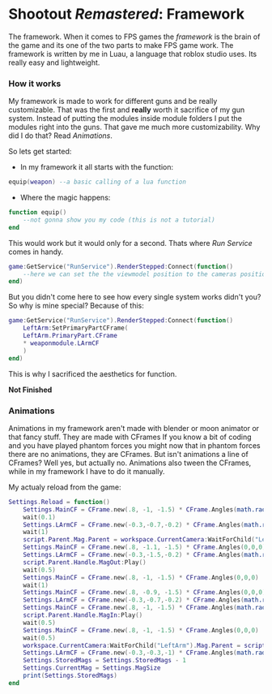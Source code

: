 # Shootout _Remastered_: Framework
The framework. When it comes to FPS games the _framework_ is the brain of the game and its one of the two parts to make FPS game work.
The framework is written by me in Luau, a language that roblox studio uses. Its really easy and lightweight.
### How it works
My framework is made to work for different guns and be really customizable. That was the first and **really** worth it sacrifice of my gun system. Instead of putting the modules
inside module folders I put the modules right into the guns. That gave me much more customizability. Why did I do that? Read _Animations_.

So lets get started:
- In my framework it all starts with the function:
```lua
equip(weapon) --a basic calling of a lua function
```
- Where the magic happens:
```lua
function equip()
    --not gonna show you my code (this is not a tutorial)
end
```
This would work but it would only for a second. Thats where _Run Service_ comes in handy.
```lua
game:GetService("RunService").RenderStepped:Connect(function()
    --here we can set the the viewmodel position to the cameras position
end)
```
But you didn't come here to see how every single system works didn't you? So why is mine special? Because of this:
```lua
game:GetService("RunService").RenderStepped:Connect(function()
    LeftArm:SetPrimaryPartCFrame(
    LeftArm.PrimaryPart.CFrame
    * weaponmodule.LArmCF
    )
end)
```
This is why I sacrificed the aesthetics for function.

**Not Finished**
### Animations
Animations in my framework aren't made with blender or moon animator or that fancy stuff. They are made with CFrames
If you know a bit of coding and you have played phantom forces you might now that in phantom forces there are no animations, they are CFrames. But isn't animations a line of
CFrames? Well yes, but actually no. Animations also tween the CFrames,
while in my framework I have to do it manually.

My actualy reload from the game:
```lua
Settings.Reload = function()
	Settings.MainCF = CFrame.new(.8, -1, -1.5) * CFrame.Angles(math.rad(10),math.rad(5),math.rad(-10))
	wait(0.1)
	Settings.LArmCF = CFrame.new(-0.3,-0.7,-0.2) * CFrame.Angles(math.rad(-70),math.rad(-10),math.rad(-25))
	wait(1)
	script.Parent.Mag.Parent = workspace.CurrentCamera:WaitForChild("LeftArm")
	Settings.MainCF = CFrame.new(.8, -1.1, -1.5) * CFrame.Angles(0,0,0)
	Settings.LArmCF = CFrame.new(-0.3,-1.5,-0.2) * CFrame.Angles(math.rad(-70),math.rad(-10),math.rad(-25))
	script.Parent.Handle.MagOut:Play()
	wait(0.5)
	Settings.MainCF = CFrame.new(.8, -1, -1.5) * CFrame.Angles(0,0,0)
	wait(1)
	Settings.MainCF = CFrame.new(.8, -0.9, -1.5) * CFrame.Angles(0,0,0)
	Settings.LArmCF = CFrame.new(-0.3,-0.7,-0.2) * CFrame.Angles(math.rad(-70),math.rad(-10),math.rad(-25))
	Settings.MainCF = CFrame.new(.8, -1, -1.5) * CFrame.Angles(math.rad(10),math.rad(5),math.rad(-10))
	script.Parent.Handle.MagIn:Play()
	wait(0.5)
	Settings.MainCF = CFrame.new(.8, -1, -1.5) * CFrame.Angles(0,0,0)
	wait(0.5)
	workspace.CurrentCamera:WaitForChild("LeftArm").Mag.Parent = script.Parent
	Settings.LArmCF = CFrame.new(-0.3,-0.3,-1) * CFrame.Angles(math.rad(-70),math.rad(-25),math.rad(-25))
	Settings.StoredMags = Settings.StoredMags - 1
	Settings.CurrentMag = Settings.MagSize
	print(Settings.StoredMags)
end
```
